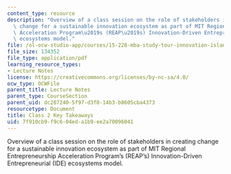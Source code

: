 ```yaml
---
content_type: resource
description: "Overview of a class session on the role of stakeholders in creating\
  \ change for a sustainable innovation ecosystem as part of MIT Regional Entrepreneurship\
  \ Acceleration Program\u2019s (REAP\u2019s) Innovation-Driven Entrepreneurial (IDE)\
  \ ecosystems model."
file: /ol-ocw-studio-app/courses/15-228-mba-study-tour-innovation-islands-how-new-zealand-became-a-global-player-in-the-race-to-innovate-spring-2016/7f910cb9f9c604eda1b9ee2a70096041_MIT15_228S16_Class_2.pdf
file_size: 134352
file_type: application/pdf
learning_resource_types:
- Lecture Notes
license: https://creativecommons.org/licenses/by-nc-sa/4.0/
ocw_type: OCWFile
parent_title: Lecture Notes
parent_type: CourseSection
parent_uid: dc287240-5f97-d3f8-14b3-b8605cba4373
resourcetype: Document
title: Class 2 Key Takeaways
uid: 7f910cb9-f9c6-04ed-a1b9-ee2a70096041
---
```

Overview of a class session on the role of stakeholders in creating change for a sustainable innovation ecosystem as part of MIT Regional Entrepreneurship Acceleration Program’s (REAP’s) Innovation-Driven Entrepreneurial (IDE) ecosystems model.